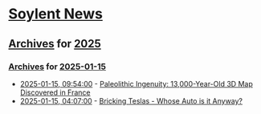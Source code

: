# [Soylent News](../../../README.md)

## [Archives](../../index.md) for [2025](../index.md)

### [Archives](../../index.md) for [2025-01-15](index.md)

* [2025-01-15, 09:54:00](https://soylentnews.org/article.pl?sid=25/01/14/2015225&from=rss) - [Paleolithic Ingenuity: 13,000-Year-Old 3D Map Discovered in France](https://soylentnews.org/article.pl?sid=25/01/14/2015225&from=rss)
* [2025-01-15, 04:07:00](https://soylentnews.org/article.pl?sid=25/01/13/1928254&from=rss) - [Bricking Teslas - Whose Auto is it Anyway?](https://soylentnews.org/article.pl?sid=25/01/13/1928254&from=rss)
